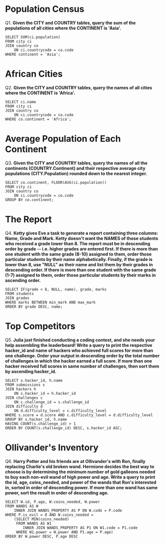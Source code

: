 # Population Census

Q1. **Given the CITY and COUNTRY tables, query the sum of the populations of all cities where the CONTINENT is 'Asia'.**

```
SELECT SUM(ci.population)
FROM city ci
JOIN country co
    ON ci.countrycode = co.code
WHERE continent = 'Asia';
```

# African Cities

Q2. **Given the CITY and COUNTRY tables, query the names of all cities where the CONTINENT is 'Africa'.**

```
SELECT ci.name
FROM city ci
JOIN country co
    ON ci.countrycode = co.code
WHERE co.continent = 'Africa';
```

# Average Population of Each Continent

Q3. **Given the CITY and COUNTRY tables, query the names of all the continents (COUNTRY.Continent) and their respective average city populations (CITY.Population) rounded down to the nearest integer.**

```
SELECT co.continent, FLOOR(AVG(ci.population))
FROM city ci
JOIN country co
    ON ci.countrycode = co.code
GROUP BY co.continent;
```

# The Report

Q4. **Ketty gives Eve a task to generate a report containing three columns: Name, Grade and Mark. Ketty doesn't want the NAMES of those students who received a grade lower than 8. The report must be in descending order by grade -- i.e. higher grades are entered first. If there is more than one student with the same grade (8-10) assigned to them, order those particular students by their name alphabetically. Finally, if the grade is lower than 8, use "NULL" as their name and list them by their grades in descending order. If there is more than one student with the same grade (1-7) assigned to them, order those particular students by their marks in ascending order.**

```
SELECT IF(grade < 8, NULL, name), grade, marks
FROM students
JOIN grades
WHERE marks BETWEEN min_mark AND max_mark
ORDER BY grade DESC, name;
```

# Top Competitors

Q5. **Julia just finished conducting a coding contest, and she needs your help assembling the leaderboard! Write a query to print the respective hacker_id and name of hackers who achieved full scores for more than one challenge. Order your output in descending order by the total number of challenges in which the hacker earned a full score. If more than one hacker received full scores in same number of challenges, then sort them by ascending hacker_id.**

```
SELECT s.hacker_id, h.name
FROM submissions s
JOIN hackers h
    ON s.hacker_id = h.hacker_id 
JOIN challenges c
    ON c.challenge_id = s.challenge_id
JOIN difficulty d
    ON d.difficulty_level = c.difficulty_level
WHERE s.score = d.score AND c.difficulty_level = d.difficulty_level 
GROUP BY s.hacker_id, h.name
HAVING COUNT(s.challenge_id) > 1
ORDER BY COUNT(s.challenge_id) DESC, s.hacker_id ASC;
```

# Ollivander's Inventory

Q6. **Harry Potter and his friends are at Ollivander's with Ron, finally replacing Charlie's old broken wand. Hermione decides the best way to choose is by determining the minimum number of gold galleons needed to buy each non-evil wand of high power and age. Write a query to print the id, age, coins_needed, and power of the wands that Ron's interested in, sorted in order of descending power. If more than one wand has same power, sort the result in order of descending age.**

```
SELECT W.id, P.age, W.coins_needed, W.power
FROM WANDS AS W
    INNER JOIN WANDS_PROPERTY AS P ON W.code = P.code
WHERE P.is_evil = 0 AND W.coins_needed = 
    (SELECT MIN(coins_needed)
     FROM WANDS AS W1
        INNER JOIN WANDS_PROPERTY AS P1 ON W1.code = P1.code
     WHERE W1.power = W.power AND P1.age = P.age)
ORDER BY W.power DESC, P.age DESC
```


